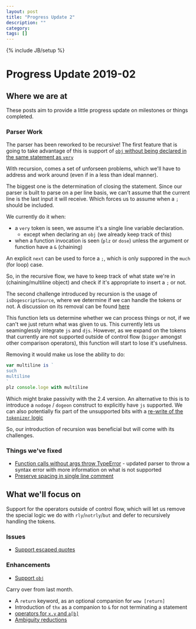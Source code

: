 ```yaml
---
layout: post
title: "Progress Update 2"
description: ""
category: 
tags: []
---
```

{% include JB/setup %}

# Progress Update 2019-02

## Where we are at

These posts aim to provide a little progress update on milestones or things completed.

### Parser Work

The parser has been reworked to be recursive! The first feature that is going to take advantage of this is support of [`obj` without being declared in the same statement as `very`](https://github.com/dogescript/dogescript/pull/184)

With recursion, comes a set of unforseen problems, which we'll have to address and work around (even if in a less than ideal manner). 

The biggest one is the determination of closing the statement. Since our parser is built to parse on a per line basis, we can't assume that the current line is the last input it will receive. Which forces us to assume when a `;` should be included. 

We currently do it when:

* a `very` token is seen, we assume it's a single line variable declaration.
  * except when declaring an `obj` (we already keep track of this)
* when a function invocation is seen (`plz` or `dose`) unless the argument or function have a `&` (chaining)

An explicit `next` can be used to force a `;`, which is only suppored in the `much` (for loop) case. 

So, in the recursive flow, we have to keep track of what state we're in (chaining/multiline object) and check if it's appropriate to insert a `;` or not. 

The second challenge introduced by recursion is the usage of `isDogescriptSource`, where we determine if we can handle the tokens or not. A discussion on its removal can be found [here](https://github.com/dogescript/dogescript/issues/182)

This function lets us determine whether we can process things or not, if we can't we just return what was given to us. This currently lets us seaminglessly integrate `js` and `djs`. However, as we expand on the tokens that currently are not supported outside of control flow (`bigger` amongst other comparison operators), this function will start to lose it's usefulness. 

Removing it would make us lose the ability to do:

```js
var multiline is `
such 
multiline
`
plz console.loge with multiline
```

Which might brake passivity with the 2.4 version. An alternative to this is to introduce a `nodoge` / `dogeon` construct to explicitly have `js` supported. We can also potentially fix part of the unsupported bits with a [re-write of the `tokenizer` logic](https://github.com/dogescript/dogescript/issues/177)

So, our introduction of recursion was beneficial but will come with its challenges.

### Things we've fixed

* [Function calls without args throw TypeError](https://github.com/dogescript/dogescript/issues/176) - updated parser to throw a syntax error with more information on what is not supported
* [Preserve spacing in single line comment](https://github.com/dogescript/dogescript/pull/180)

## What we'll focus on

Support for the operators outside of control flow, which will let us remove the special logic we do with `rly`/`notrly`/`but` and defer to recursively handling the tokens.

### Issues

* [Support escaped quotes](https://github.com/dogescript/dogescript/issues/177)

### Enhancements

* [Support `obj`](https://github.com/dogescript/dogescript/pull/184)

Carry over from last month.

* A `return` keyword, as an optional companion for `wow [return]`
* Introduction of `thx` as a companion to `&` for not terminating a statement
* [operators for `x.y` and `a[b]`](https://github.com/dogescript/dogescript/issues/128)
* [Ambiguity reductions](https://github.com/dogescript/dogescript/issues/115#issuecomment-449425489)